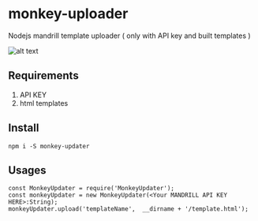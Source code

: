 # monkey-uploader
Nodejs mandrill template uploader ( only with API key and built templates )


![alt text][logo]

[logo]: https://i.pinimg.com/564x/3e/5d/70/3e5d70ae6ee1b7ed0ac08a34e368f572.jpg "Logo"
## Requirements 
1. API KEY
2. html templates

## Install

`npm i -S monkey-updater`

## Usages

```
const MonkeyUpdater = require('MonkeyUpdater');
const monkeyUpdater = new MonkeyUpdater(<Your MANDRILL API KEY HERE>:String);
monkeyUpdater.upload('templateName',  __dirname + '/template.html');
```